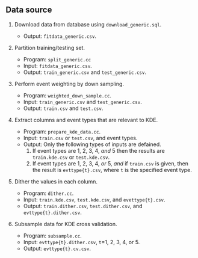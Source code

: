 Data source
-----------

1. Download data from database using `download_generic.sql`. 
   + Output: `fitdata_generic.csv`. 

2. Partition training/testing set. 
   + Program: `split_generic.cc`
   + Input: `fitdata_generic.csv`. 
   + Output: `train_generic.csv` and `test_generic.csv`. 

3. Perform event weighting by down sampling. 
   + Program: `weighted_down_sample.cc`. 
   + Input: `train_generic.csv` and `test_generic.csv`. 
   + Output: `train.csv` and `test.csv`. 

4. Extract columns and event types that are relevant to KDE. 
   + Program: `prepare_kde_data.cc`. 
   + Input: `train.csv` or `test.csv`, and event types. 
   + Output: Only the following types of inputs are defained.
     1. If event types are 1, 2, 3, 4, *and* 5 then the results are 
        `train.kde.csv` or `test.kde.csv`. 
     2. If event types are 1, 2, 3, 4, *or* 5, *and* if `train.csv` 
        is given, then the result is `evttype{t}.csv`, where `t` is
        the specified event type. 

5. Dither the values in each column.
   + Program: `dither.cc`. 
   + Input: `train.kde.csv`, `test.kde.csv`, and `evettype{t}.csv`. 
   + Output: `train.dither.csv`, `test.dither.csv`, and `evttype{t}.dither.csv`.

6. Subsample data for KDE cross validation. 
   + Program: `subsample.cc`. 
   + Input: `evttype{t}.dither.csv`, `t`=1, 2, 3, 4, or 5. 
   + Output: `evttype{t}.cv.csv`. 
